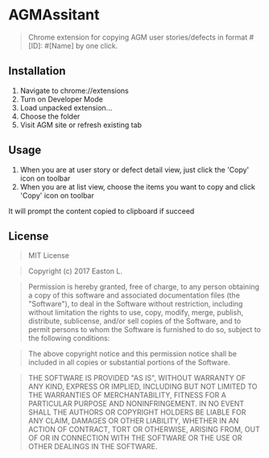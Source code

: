 # AGMAssitant

> Chrome extension for copying AGM user stories/defects in format #[ID]: #[Name] by one click.

## Installation

1. Navigate to chrome://extensions
2. Turn on Developer Mode
3. Load unpacked extension...
4. Choose the folder
5. Visit AGM site or refresh existing tab

## Usage

1. When you are at user story or defect detail view, just click the 'Copy' icon on toolbar
2. When you are at list view, choose the items you want to copy and click 'Copy' icon on toolbar

It will prompt the content copied to clipboard if succeed

## License

>MIT License

>Copyright (c) 2017 Easton L.

>Permission is hereby granted, free of charge, to any person obtaining a copy
of this software and associated documentation files (the "Software"), to deal
in the Software without restriction, including without limitation the rights
to use, copy, modify, merge, publish, distribute, sublicense, and/or sell
copies of the Software, and to permit persons to whom the Software is
furnished to do so, subject to the following conditions:

>The above copyright notice and this permission notice shall be included in all
copies or substantial portions of the Software.

>THE SOFTWARE IS PROVIDED "AS IS", WITHOUT WARRANTY OF ANY KIND, EXPRESS OR
IMPLIED, INCLUDING BUT NOT LIMITED TO THE WARRANTIES OF MERCHANTABILITY,
FITNESS FOR A PARTICULAR PURPOSE AND NONINFRINGEMENT. IN NO EVENT SHALL THE
AUTHORS OR COPYRIGHT HOLDERS BE LIABLE FOR ANY CLAIM, DAMAGES OR OTHER
LIABILITY, WHETHER IN AN ACTION OF CONTRACT, TORT OR OTHERWISE, ARISING FROM,
OUT OF OR IN CONNECTION WITH THE SOFTWARE OR THE USE OR OTHER DEALINGS IN THE
SOFTWARE.
